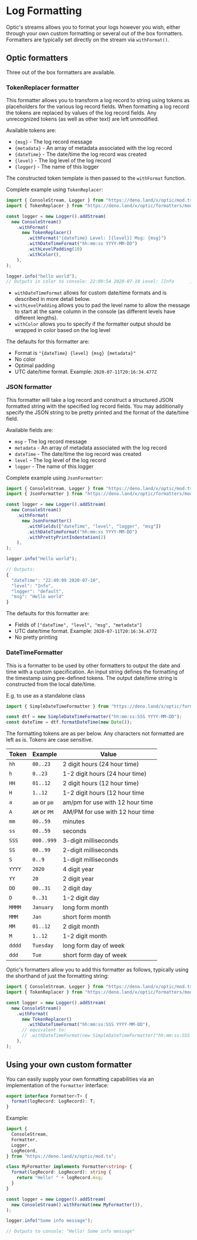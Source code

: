 # Log Formatting

Optic's streams allows you to format your logs however you wish, either through
your own custom formatting or several out of the box formatters. Formatters are
typically set directly on the stream via `withFormat()`.

## Optic formatters

Three out of the box formatters are available.

### TokenReplacer formatter

This formatter allows you to transform a log record to string using tokens as
placeholders for the various log record fields. When formatting a log record the
tokens are replaced by values of the log record fields. Any unrecognized tokens
(as well as other text) are left unmodified.

Available tokens are:

- `{msg}` - The log record message
- `{metadata}` - An array of metadata associated with the log record
- `{dateTime}` - The date/time the log record was created
- `{level}` - The log level of the log record
- `{logger}` - The name of this logger

The constructed token template is then passed to the `withFormat` function.

Complete example using `TokenReplacer`:

```ts
import { ConsoleStream, Logger } from "https://deno.land/x/optic/mod.ts";
import { TokenReplacer } from "https://deno.land/x/optic/formatters/mod.ts";

const logger = new Logger().addStream(
  new ConsoleStream()
    .withFormat(
      new TokenReplacer()
        .withFormat("{dateTime} Level: [{level}] Msg: {msg}")
        .withDateTimeFormat("hh:mm:ss YYYY-MM-DD")
        .withLevelPadding(10)
        .withColor(),
    ),
);

logger.info("hello world");
// Outputs in color to console: 22:09:54 2020-07-10 Level: [Info      ] Msg: hello world
```

- `withDateTimeFormat` allows for custom date/time formats and is described in
  more detail below.
- `withLevelPadding` allows you to pad the level name to allow the message to
  start at the same column in the console (as different levels have different
  lengths).
- `withColor` allows you to specify if the formatter output should be wrapped in
  color based on the log level

The defaults for this formatter are:

- Format is `"{dateTime} {level} {msg} {metadata}"`
- No color
- Optimal padding
- UTC date/time format. Example: `2020-07-11T20:16:34.477Z`

### JSON formatter

This formatter will take a log record and construct a structured JSON formatted
string with the specified log record fields. You may additionally specify the
JSON string to be pretty printed and the format of the date/time field.

Available fields are:

- `msg` - The log record message
- `metadata` - An array of metadata associated with the log record
- `dateTime` - The date/time the log record was created
- `level` - The log level of the log record
- `logger` - The name of this logger

Complete example using `JsonFormatter`:

```ts
import { ConsoleStream, Logger } from "https://deno.land/x/optic/mod.ts";
import { JsonFormatter } from "https://deno.land/x/optic/formatters/mod.ts";

const logger = new Logger().addStream(
  new ConsoleStream()
    .withFormat(
      new JsonFormatter()
        .withFields(["dateTime", "level", "logger", "msg"])
        .withDateTimeFormat("hh:mm:ss YYYY-MM-DD")
        .withPrettyPrintIndentation(2)
    ),
);

logger.info("Hello world");

// Outputs:
{
  "dateTime": "22:49:09 2020-07-10",
  "level": "Info",
  "logger": "default",
  "msg": "Hello world"
}
```

The defaults for this formatter are:

- Fields of `["dateTime", "level", "msg", "metadata"]`
- UTC date/time format. Example: `2020-07-11T20:16:34.477Z`
- No pretty printing

### DateTimeFormatter

This is a formatter to be used by other formatters to output the date and time
with a custom specification. An input string defines the formatting of the
timestamp using pre-defined tokens. The output date/time string is constructed
from the local date/time.

E.g. to use as a standalone class

```ts
import { SimpleDateTimeFormatter } from "https://deno.land/x/optic/formatters/mod.ts";

const dtf = new SimpleDateTimeFormatter("hh:mm:ss:SSS YYYY-MM-DD");
const dateTime = dtf.formatDateTime(new Date());
```

The formatting tokens are as per below. Any characters not formatted are left as
is. Tokens are case sensitive.

| Token  | Example      | Value                           |
| ------ | ------------ | ------------------------------- |
| `hh`   | `00..23`     | 2 digit hours (24 hour time)    |
| `h`    | `0..23`      | 1-2 digit hours (24 hour time)  |
| `HH`   | `01..12`     | 2 digit hours (12 hour time)    |
| `H`    | `1..12`      | 1-2 digit hours (12 hour time   |
| `a`    | `am` or `pm` | am/pm for use with 12 hour time |
| `A`    | `AM` or `PM` | AM/PM for use with 12 hour time |
| `mm`   | `00..59`     | minutes                         |
| `ss`   | `00..59`     | seconds                         |
| `SSS`  | `000..999`   | 3-digit milliseconds            |
| `SS`   | `00..99`     | 2-digit milliseconds            |
| `S`    | `0..9`       | 1-digit milliseconds            |
| `YYYY` | `2020`       | 4 digit year                    |
| `YY`   | `20`         | 2 digit year                    |
| `DD`   | `00..31`     | 2 digit day                     |
| `D`    | `0..31`      | 1-2 digit day                   |
| `MMMM` | `January`    | long form month                 |
| `MMM`  | `Jan`        | short form month                |
| `MM`   | `01..12`     | 2 digit month                   |
| `M`    | `1..12`      | 1-2 digit month                 |
| `dddd` | `Tuesday`    | long form day of week           |
| `ddd`  | `Tue`        | short form day of week          |

Optic's formatters allow you to add this formatter as follows, typically using
the shorthand of just the formatting string:

```ts
import { ConsoleStream, Logger } from "https://deno.land/x/optic/mod.ts";
import { TokenReplacer } from "https://deno.land/x/optic/formatters/mod.ts";

const logger = new Logger().addStream(
  new ConsoleStream()
    .withFormat(
      new TokenReplacer()
        .withDateTimeFormat("hh:mm:ss:SSS YYYY-MM-DD"),
      // equivalent to:
      // .withDateTimeFormat(new SimpleDateTimeFormatter("hh:mm:ss:SSS YYYY-MM-DD"))
    ),
);
```

## Using your own custom formatter

You can easily supply your own formatting capabilities via an implementation of
the `Formatter` interface:

```ts
export interface Formatter<T> {
  format(logRecord: LogRecord): T;
}
```

Example:

```ts
import {
  ConsoleStream,
  Formatter,
  Logger,
  LogRecord,
} from "https://deno.land/x/optic/mod.ts";

class MyFormatter implements Formatter<string> {
  format(logRecord: LogRecord): string {
    return "Hello! " + logRecord.msg;
  }
}

const logger = new Logger().addStream(
  new ConsoleStream().withFormat(new MyFormatter()),
);

logger.info("Some info message");

// Outputs to console: "Hello! Some info message"
```
